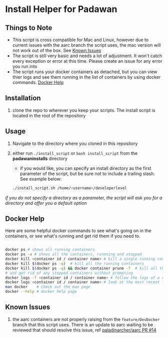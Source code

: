 # Install Helper for Padawan 

## Things to Note

* This script is cross compatible for Mac and Linux, however due to current issues with 
the aarc branch the script uses, the mac version will not work out of the box. See 
[Known Issues](#known-issues)  
* The script is still very basic and needs a lot of adjustment.  It won't catch every 
exception or error at this time.  Please create an issue for any error you run into  
* The script runs your docker containers as detached, but you can view thier logs and see them 
running in the list of containers by using docker commands. [Docker Help](#docker-help)


## Installation

1. clone the repo to wherever you keep your scripts.  The install script is located in 
the root of the repository

## Usage 

1.  Navigate to the directory where you cloned in this repository
2.  either run `./install_script` or `bash install_script` from the **padawaninstalls** 
    directory 
    * if you would like, you can specify an install directory as the first parameter of 
    the script, but be sure not to include a trailing slash. See example below: 

    ```bash
    ./install_script.sh /home/<username>/developerlevel
    ```

_if you do not specify a directory as a parameter, the script will ask you for_ 
_a directory and offer you a default option_

## Docker Help

Here are some helpful docker commands to see what's going on in the containers, or see
what's running and get rid them if you need to. 

```bash

docker ps # shows all running containers
docker ps -a # shows all the containers, runnning and stopped
docker kill <container id / container name> # kill a single running container 
docker kill $(docker ps -q)  # kill all the running containers 
docker kill $(docker ps -q) && docker container prune -f  # kill all the running containers, 
# and get rid of any stopped containers without prompting 
docker logs -f <container id / container name> # follow the logs of a container in a terminal window
docker logs <container id / container name> # look at the most recent logs of a container
man docker    # check out the man page 
docker --help # docker help page 

```

## Known Issues 

1. the aarc containers are not properly raising from the `feature/DevDocker` 
branch that this script uses.  There is an update to aarc waiting to be reviewed 
that should resolve this issue, 
ref [paladinarcher/aarc PR #14](https://github.com/paladinarcher/aarc/pull/14)